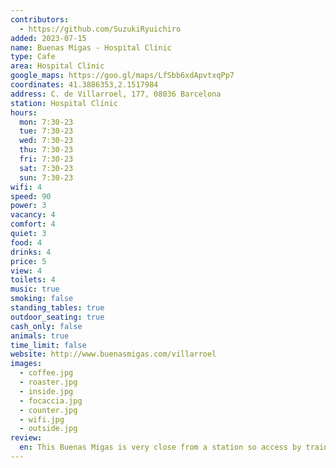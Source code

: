 ```yaml
---
contributors:
  - https://github.com/SuzukiRyuichiro
added: 2023-07-15
name: Buenas Migas - Hospital Clínic
type: Cafe
area: Hospital Clínic
google_maps: https://goo.gl/maps/LfSbb6xdApvtxqPp7
coordinates: 41.3886353,2.1517984
address: C. de Villarroel, 177, 08036 Barcelona
station: Hospital Clínic
hours:
  mon: 7:30-23
  tue: 7:30-23
  wed: 7:30-23
  thu: 7:30-23
  fri: 7:30-23
  sat: 7:30-23
  sun: 7:30-23
wifi: 4
speed: 90
power: 3
vacancy: 4
comfort: 4
quiet: 3
food: 4
drinks: 4
price: 5
view: 4
toilets: 4
music: true
smoking: false
standing_tables: true
outdoor_seating: true
cash_only: false
animals: true
time_limit: false
website: http://www.buenasmigas.com/villarroel
images:
  - coffee.jpg
  - roaster.jpg
  - inside.jpg
  - focaccia.jpg
  - counter.jpg
  - wifi.jpg
  - outside.jpg
review:
  en: This Buenas Migas is very close from a station so access by train is amazing. There are only 8 tables by the wall that has power outlet. The food selection is not the best but has enough things if you need a quick bite. The coffee tasted little off for the one I ordered but maybe it was just a one off. The music was bit loud, and they were playing a lot of bossa nova mix of popular pop songs, so if you're easily distracted and can't stop the urge of singing along, make sure to bring a ANC headphone. And maybe not the best place to make calls for that reason.
---
```

